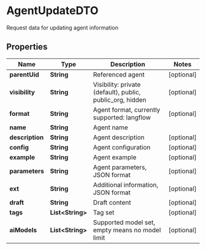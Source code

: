 

# AgentUpdateDTO

Request data for updating agent information

## Properties

| Name | Type | Description | Notes |
|------------ | ------------- | ------------- | -------------|
|**parentUid** | **String** | Referenced agent |  [optional] |
|**visibility** | **String** | Visibility: private (default), public, public_org, hidden |  [optional] |
|**format** | **String** | Agent format, currently supported: langflow |  [optional] |
|**name** | **String** | Agent name |  |
|**description** | **String** | Agent description |  [optional] |
|**config** | **String** | Agent configuration |  [optional] |
|**example** | **String** | Agent example |  [optional] |
|**parameters** | **String** | Agent parameters, JSON format |  [optional] |
|**ext** | **String** | Additional information, JSON format |  [optional] |
|**draft** | **String** | Draft content |  [optional] |
|**tags** | **List&lt;String&gt;** | Tag set |  [optional] |
|**aiModels** | **List&lt;String&gt;** | Supported model set, empty means no model limit |  [optional] |



